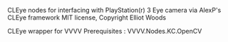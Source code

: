 CLEye nodes for interfacing with PlayStation(r) 3 Eye camera via AlexP's CLEye framework
MIT license, Copyright Elliot Woods

CLEye wrapper for VVVV
Prerequisites :
VVVV.Nodes.KC.OpenCV
